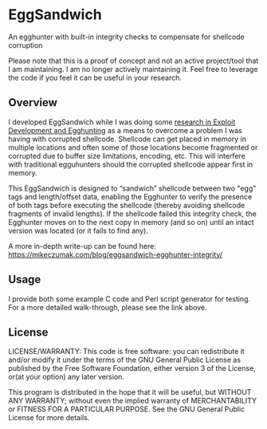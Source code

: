 # EggSandwich
 An egghunter with built-in integrity checks to compensate for shellcode corruption

Please note that this is a proof of concept and not an active project/tool that I am maintaining. I am no longer actively maintaining it. Feel free to leverage the code if you feel it can be useful in your research. 

## Overview

I developed EggSandwich while I was doing some [research in Exploit Development and Egghunting](https://www.securitysift.com/windows-exploit-development-part-5-locating-shellcode-egghunting/) as a means to overcome a problem I was having with corrupted shellcode. Shellcode can get placed in memory in multiple locations and often some of those locations become fragmented or corrupted due to buffer size limitations, encoding, etc. This will interfere with traditional egguhunters  should the corrupted shellcode appear first in memory.

This EggSandwich is designed to “sandwich” shellcode between two "egg" tags and length/offset data, enabling the Egghunter to verify the presence of both tags before executing the shellcode (thereby avoiding shellcode fragments of invalid lengths). If the shellcode failed this integrity check, the Egghunter moves on to the next copy in memory (and so on) until an intact version was located (or it fails to find any).

A more in-depth write-up can be found here: https://mikeczumak.com/blog/eggsandwich-egghunter-integrity/


## Usage
I provide both some example C code and Perl script generator for testing. For a more detailed walk-through, please see the link above.  

## License 

LICENSE/WARRANTY: This code is free software: you can redistribute it and/or modify it under the terms of the GNU General Public License as published by the Free Software Foundation, either version 3 of the License, or(at your option) any later version.

This program is distributed in the hope that it will be useful, but WITHOUT ANY WARRANTY; without even the implied warranty of MERCHANTABILITY or FITNESS FOR A PARTICULAR PURPOSE. See the GNU General Public License for more details.
